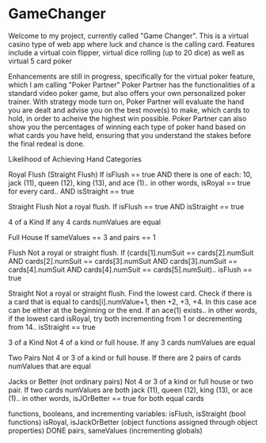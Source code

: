 # GameChanger

Welcome to my project, currently called "Game Changer". This is a virtual casino type of web app where luck and chance is the calling card.
Features include a virtual coin flipper, virtual dice rolling (up to 20 dice) as well as virtual 5 card poker

Enhancements are still in progress, specifically for the virtual poker feature, which I am calling "Poker Partner"
Poker Partner has the functionalities of a standard video poker game, but also offers your own personalized poker trainer.
With strategy mode turn on, Poker Partner will evaluate the hand you are dealt and advise you on the best move(s) to make, which cards to hold, in order to acheive the highest win possible.
Poker Partner can also show you the percentages of winning each type of poker hand based on what cards you have held, ensuring that you understand the stakes before the final redeal is done.


Likelihood of Achieving Hand Categories

Royal Flush (Straight Flush)
If isFlush == true AND there is one of each: 10, jack (11), queen (12), king (13), and ace (1).. in other words, isRoyal == true for every card.. AND isStraight == true

Straight Flush
Not a royal flush. If isFlush == true AND isStraight == true

4 of a Kind
If any 4 cards numValues are equal

Full House
If sameValues == 3 and pairs == 1

Flush
Not a royal or straight flush. If (cards[1].numSuit == cards[2].numSuit AND cards[2].numSuit == cards[3].numSuit AND cards[3].numSuit == cards[4].numSuit AND cards[4].numSuit == cards[5].numSuit).. isFlush == true

Straight
Not a royal or straight flush. Find the lowest card. Check if there is a card that is equal to cards[i].numValue+1, then +2, +3, +4. In this case ace can be either at the beginning or the end. If an ace(1) exists.. in other words, if the lowest card isRoyal, try both incrementing from 1 or decrementing from 14.. isStraight == true

3 of a Kind
Not 4 of a kind or full house. If any 3 cards numValues are equal

Two Pairs
Not 4 or 3 of a kind or full house. If there are 2 pairs of cards numValues that are equal

Jacks or Better (not ordinary pairs)
Not 4 or 3 of a kind or full house or two pair. If two cards numValues are both jack (11), queen (12), king (13), or ace (1).. in other words, isJOrBetter == true for both equal cards


functions, booleans, and incrementing variables:
isFlush, isStraight (bool functions)
isRoyal, isJackOrBetter (object functions assigned through object properties) DONE
pairs, sameValues (incrementing globals)
